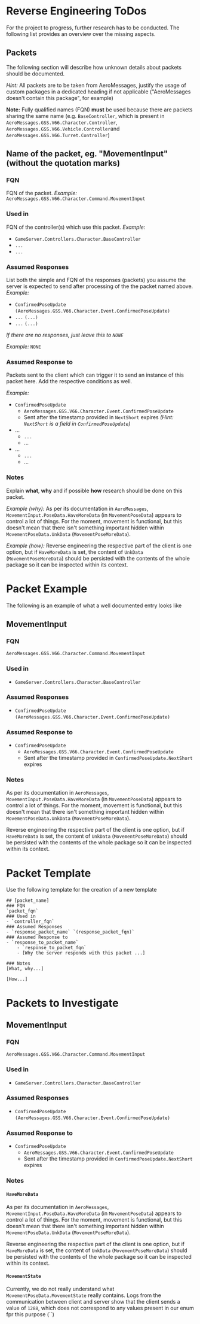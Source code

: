 ﻿
# Reverse Engineering ToDos

For the project to progress, further research has to be conducted.
The following list provides an overview over the missing aspects.

## Packets

The following section will describe how unknown details about packets should be documented.

*Hint:* All packets are to be taken from AeroMessages, justify the usage of custom packages in a dedicated heading if not applicable ("AeroMessages doesn't contain this package", for example)

**Note:** Fully qualified names (FQN) **must** be used because there are packets sharing the same name (e.g. `BaseController`, which is present in `AeroMessages.GSS.V66.Character.Controller`, `AeroMessages.GSS.V66.Vehicle.Controller`and `AeroMessages.GSS.V66.Turret.Controller`)

## Name of the packet, eg. "MovementInput" (without the quotation marks)
### FQN
FQN of the packet.
*Example:* `AeroMessages.GSS.V66.Character.Command.MovementInput`
### Used in 
FQN of the controller(s) which use this packet.
*Example:*
- `GameServer.Controllers.Character.BaseController`
- `...`
- `...`
### Assumed Responses 
List both the simple and FQN of the responses (packets) you assume the server is expected to send after processing of the the packet named above.
*Example:*
  - `ConfirmedPoseUpdate` `(AeroMessages.GSS.V66.Character.Event.ConfirmedPoseUpdate)`
  - `...` `(...)`
  - `...` `(...)`

*If there are no responses, just leave this to `NONE`*

*Example:*
`NONE`
### Assumed Response to 
Packets sent to the client which can trigger it to send an instance of this packet here. Add the respective conditions as well. 

*Example:*

- `ConfirmedPoseUpdate`
	- `AeroMessages.GSS.V66.Character.Event.ConfirmedPoseUpdate`
	- Sent after the timestamp provided in `NextShort` expires *(Hint: `NextShort` is a field in `ConfirmedPoseUpdate`)*
- ...
	- `...`
	- ...
- ...
	- `...`
	- ...

### Notes 
Explain **what**, **why** and if possible **how** research should be done on this packet.

*Example (why):* 
As per its documentation in `AeroMessages`, `MovementInput.PoseData.HaveMoreData` (in `MovementPoseData`) appears to control a lot of things.
For the moment, movement is functional, but this doesn't mean that there isn't something important hidden within `MovementPoseData.UnkData` (`MovementPoseMoreData`).

*Example (how):*
Reverse engineering the respective part of the client is one option, but if `HaveMoreData` is set, the content of `UnkData` (`MovementPoseMoreData`) should be persisted with the contents of the whole package so it can be inspected within its context.

# Packet Example
The following is an example of what a well documented entry looks like

## MovementInput
### FQN
`AeroMessages.GSS.V66.Character.Command.MovementInput`
### Used in 
- `GameServer.Controllers.Character.BaseController`
### Assumed Responses 
- `ConfirmedPoseUpdate` `(AeroMessages.GSS.V66.Character.Event.ConfirmedPoseUpdate)`
### Assumed Response to 
- `ConfirmedPoseUpdate`
	- `AeroMessages.GSS.V66.Character.Event.ConfirmedPoseUpdate`
	- Sent after the timestamp provided in `ConfirmedPoseUpdate.NextShort` expires 

### Notes 

As per its documentation in `AeroMessages`, `MovementInput.PoseData.HaveMoreData` (in `MovementPoseData`) appears to control a lot of things.
For the moment, movement is functional, but this doesn't mean that there isn't something important hidden within `MovementPoseData.UnkData` (`MovementPoseMoreData`).


Reverse engineering the respective part of the client is one option, but if `HaveMoreData` is set, the content of `UnkData` (`MovementPoseMoreData`) should be persisted with the contents of the whole package so it can be inspected within its context.

# Packet Template
Use the following template for the creation of a new template

    ## [packet_name]
    ### FQN
    `packet_fqn`
    ### Used in 
    - `controller_fqn`
    ### Assumed Responses 
    - `response_packet_name` `(response_packet_fqn)`
    ### Assumed Response to 
    - `response_to_packet_name`
	    - `response_to_packet_fqn`
	    - [Why the server responds with this packet ...]

    ### Notes 
    [What, why...]
    
    [How...]

# Packets to Investigate

## MovementInput
### FQN
`AeroMessages.GSS.V66.Character.Command.MovementInput`
### Used in 
- `GameServer.Controllers.Character.BaseController`
### Assumed Responses 
- `ConfirmedPoseUpdate` `(AeroMessages.GSS.V66.Character.Event.ConfirmedPoseUpdate)`
### Assumed Response to 
- `ConfirmedPoseUpdate`
	- `AeroMessages.GSS.V66.Character.Event.ConfirmedPoseUpdate`
	- Sent after the timestamp provided in `ConfirmedPoseUpdate.NextShort` expires 

### Notes 

#### `HaveMoreData`
As per its documentation in `AeroMessages`, `MovementInput.PoseData.HaveMoreData` (in `MovementPoseData`) appears to control a lot of things.
For the moment, movement is functional, but this doesn't mean that there isn't something important hidden within `MovementPoseData.UnkData` (`MovementPoseMoreData`).


Reverse engineering the respective part of the client is one option, but if `HaveMoreData` is set, the content of `UnkData` (`MovementPoseMoreData`) should be persisted with the contents of the whole package so it can be inspected within its context.

#### `MovementState`

Currently, we do not really understand what `MovementPoseData.MovementState` really contains.
Logs from the communication between client and server show that the client sends a value of `1288`, which does not correspond to any values present in our enum fpr this purpose (``)